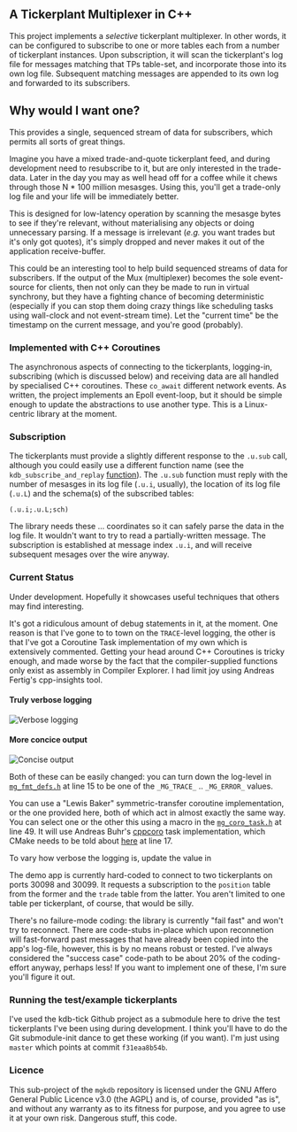 ## A Tickerplant Multiplexer in C++

This project implements a _selective_ tickerplant multiplexer. In other words, it can be configured to
subscribe to one or more tables each from a number of tickerplant instances. Upon subscription, it will
scan the tickerplant's log file for messages matching that TPs table-set, and incorporate those into its
own log file. Subsequent matching messages are appended to its own log and forwarded to its subscribers.

## Why would I want one?
This provides a single, sequenced stream of data for subscribers, which permits all sorts of great things.

Imagine you have a mixed trade-and-quote tickerplant feed, and during development need to resubscribe to it,
but are only interested in the trade-data. Later in the day you may as well head off for a coffee while it
chews through those N * 100 million mesasges. Using this, you'll get a trade-only log file and your life
will be immediately better.

This is designed for low-latency operation by scanning the mesasge bytes to see if they're relevant, without
materialising any objects or doing unnecessary parsing. If a message is irrelevant (_e.g._ you want trades
but it's only got quotes), it's simply dropped and never makes it out of the application receive-buffer.

This could be an interesting tool to help build sequenced streams of data for subscribers. If the output
of the Mux (multiplexer) becomes the sole event-source for clients, then not only can they be made to run
in virtual synchrony, but they have a fighting chance of becoming deterministic (especially if you can
stop them doing crazy things like scheduling tasks using wall-clock and not event-stream time). Let the
"current time" be the timestamp on the current message, and you're good (probably).

### Implemented with C++ Coroutines

The asynchronous aspects of connecting to the tickerplants, logging-in, subscribing (which is discussed
below) and receiving data are all handled by specialised C++ coroutines. These `co_await` different network
events. As written, the project implements an Epoll event-loop, but it should be simple enough to update
the abstractions to use another type. This is a Linux-centric library at the moment.

### Subscription

The tickerplants must provide a slightly different response to the `.u.sub` call, although you could easily
use a different function name (see the `kdb_subscribe_and_replay` [function](src/mg_coro_kdb_subscribe_replay.cpp)).
The `.u.sub` function must reply with the number of mesasges in its log file (`.u.i`, usually), the location
of its log file (`.u.L`) and the schema(s) of the subscribed tables:
```
(.u.i;.u.L;sch)
```
The library needs these ... coordinates so it can safely parse the data in the log file. It wouldn't want
to try to read a partially-written message. The subscription is established at message index `.u.i`, and
will receive subsequent mesages over the wire anyway.

### Current Status

Under development. Hopefully it showcases useful techniques that others may find interesting.

It's got a ridiculous amount of debug statements in it, at the moment. One reason is that I've gone to
to town on the `TRACE`-level logging, the other is that I've got a Coroutine Task implementation of my
own which is extensively commented. Getting your head around C++ Coroutines is tricky enough, and made
worse by the fact that the compiler-supplied functions only exist as assembly in Compiler Explorer. I had
limit joy using Andreas Fertig's cpp-insights tool.

#### Truly verbose logging
![Verbose logging](/michael-g/mgkdb/tpmux/docs/images/2025-07-14_tpmux_verbose_logging.png "Pretty, but prolix")

#### More concice output
![Concise output](/michael-g/mgkdb/tpmux/docs/images/2025-07-14_tpmux_concise_logging.png "Concission at last")

Both of these can be easily changed: you can turn down the log-level in [`mg_fmt_defs.h`](include/mg_fmt_defs.h#15)
at line 15 to be one of the `_MG_TRACE_` .. `_MG_ERROR_` values.

You can use a "Lewis Baker" symmetric-transfer coroutine implementation, or the one provided here, both
of which act in almost exactly the same way. You can select one or the other this using a macro in the
[`mg_coro_task.h`](include/mg_coro_tash.h#49) at line 49. It will use Andreas Buhr's
[cppcoro](https://github.com/andreasbuhr/cppcoro) task implementation, which CMake needs to be told
about [here](src/CmakeLists.txt#17) at line 17.

To vary how verbose the logging is, update the value in

The demo app is currently hard-coded to connect to two tickerplants on ports 30098 and 30099. It requests
a subscription to the `position` table from the former and the `trade` table from the latter. You aren't
limited to one table per tickerplant, of course, that would be silly.

There's no failure-mode coding: the library is currently "fail fast" and won't try to reconnect. There
are code-stubs in-place which upon reconnetion will fast-forward past messages that have already been
copied into the app's log-file, however, this is by no means robust or tested. I've always considered the
"success case" code-path to be about 20% of the coding-effort anyway, perhaps less! If you want to implement
one of these, I'm sure you'll figure it out.

### Running the test/example tickerplants

I've used the kdb-tick Github project as a submodule here to drive the test tickerplants I've been using
during development. I think you'll have to do the Git submodule-init dance to get these working (if you want).
I'm just using `master` which points at commit `f31eaa8b54b`.

### Licence

This sub-project of the `mgkdb` repository is licensed under the GNU Affero General Public Licence v3.0
(the AGPL) and is, of course, provided "as is", and without any warranty as to its fitness for purpose, and
you agree to use it at your own risk. Dangerous stuff, this code.

